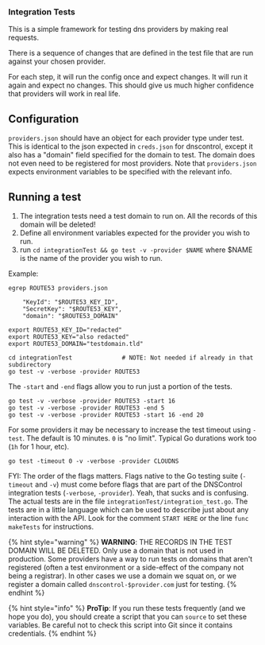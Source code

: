 ### Integration Tests

This is a simple framework for testing dns providers by making real requests.

There is a sequence of changes that are defined in the test file that are run against your chosen provider.

For each step, it will run the config once and expect changes. It will run it again and expect no changes. This should give us much higher confidence that providers will work in real life.

## Configuration

`providers.json` should have an object for each provider type under test. This is identical to the json expected in `creds.json` for dnscontrol, except it also has a "domain" field specified for the domain to test. The domain does not even need to be registered for most providers. Note that `providers.json` expects environment variables to be specified with the relevant info.

## Running a test

1. The integration tests need a test domain to run on. All the records of this domain will be deleted!
2. Define all environment variables expected for the provider you wish to run.
3. run `cd integrationTest && go test -v -provider $NAME` where $NAME is the name of the provider you wish to run.

Example:

```shell
egrep ROUTE53 providers.json
```

```text
    "KeyId": "$ROUTE53_KEY_ID",
    "SecretKey": "$ROUTE53_KEY",
    "domain": "$ROUTE53_DOMAIN"
```

```shell
export ROUTE53_KEY_ID="redacted"
export ROUTE53_KEY="also redacted"
export ROUTE53_DOMAIN="testdomain.tld"
```

```shell
cd integrationTest              # NOTE: Not needed if already in that subdirectory
go test -v -verbose -provider ROUTE53
```

The `-start` and `-end` flags allow you to run just a portion of the tests.

```shell
go test -v -verbose -provider ROUTE53 -start 16
go test -v -verbose -provider ROUTE53 -end 5
go test -v -verbose -provider ROUTE53 -start 16 -end 20
```

For some providers it may be necessary to increase the test timeout using `-test`. The default is 10 minutes.  `0` is "no limit".  Typical Go durations work too (`1h` for 1 hour, etc).

```shell
go test -timeout 0 -v -verbose -provider CLOUDNS 
```

FYI: The order of the flags matters.  Flags native to the Go testing suite (`-timeout` and `-v`) must come before flags that are part of the DNSControl integration tests (`-verbose`, `-provider`). Yeah, that sucks and is confusing.
The actual tests are in the file `integrationTest/integration_test.go`.  The
tests are in a little language which can be used to describe just about any
interaction with the API.  Look for the comment `START HERE` or the line
`func makeTests` for instructions.


{% hint style="warning" %}
**WARNING**: THE RECORDS IN THE TEST DOMAIN WILL BE DELETED.  Only use
a domain that is not used in production. Some providers have a way
to run tests on domains that aren't registered (often a test
environment or a side-effect of the company not being a registrar).
In other cases we use a domain we squat on, or we register a domain
called `dnscontrol-$provider.com` just for testing.
{% endhint %}

{% hint style="info" %}
**ProTip**: If you run these tests frequently (and we hope you do), you
should create a script that you can `source` to set these
variables. Be careful not to check this script into Git since it
contains credentials.
{% endhint %}
